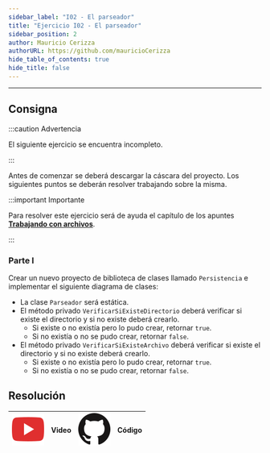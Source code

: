 ```yaml
---
sidebar_label: "I02 - El parseador"
title: "Ejercicio I02 - El parseador"
sidebar_position: 2
author: Mauricio Cerizza
authorURL: https://github.com/mauricioCerizza
hide_table_of_contents: true
hide_title: false
---
```

---

## Consigna

:::caution Advertencia

El siguiente ejercicio se encuentra incompleto.

:::

Antes de comenzar se deberá descargar la cáscara del proyecto. Los siguientes puntos se deberán resolver trabajando sobre la misma.

:::important Importante

Para resolver este ejercicio será de ayuda el capítulo de los apuntes **[Trabajando con archivos](../apuntes/archivos)**. 

:::

### Parte I
Crear un nuevo proyecto de biblioteca de clases llamado `Persistencia` e implementar el siguiente diagrama de clases:

* La clase `Parseador` será estática.
* El método privado `VerificarSiExisteDirectorio` deberá verificar si existe el directorio y si no existe deberá crearlo.
  * Si existe o no existía pero lo pudo crear, retornar `true`. 
  * Si no existía o no se pudo crear, retornar `false`.  
* El método privado `VerificarSiExisteArchivo` deberá verificar si existe el directorio y si no existe deberá crearlo.
  * Si existe o no existía pero lo pudo crear, retornar `true`. 
  * Si no existía o no se pudo crear, retornar `false`.  

## Resolución
| ![img](/base/youtube.svg) | Video | ![img](/base/github.svg) | Código |
| :-----------------------: | :---: | :----------------------: | :----: |
